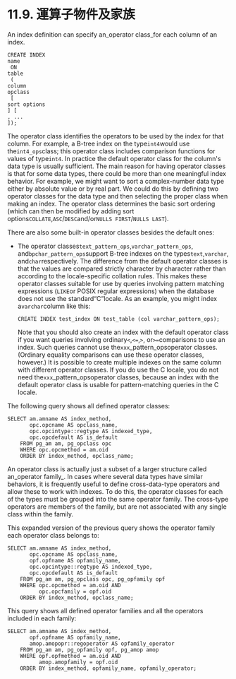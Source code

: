 # 11.9. 運算子物件及家族

An index definition can specify an\_operator class\_for each column of an index.

```text
CREATE INDEX 
name
 ON 
table
 (
column
opclass
 [
sort options
] [
, ...
]);
```

The operator class identifies the operators to be used by the index for that column. For example, a B-tree index on the type`int4`would use the`int4_ops`class; this operator class includes comparison functions for values of type`int4`. In practice the default operator class for the column's data type is usually sufficient. The main reason for having operator classes is that for some data types, there could be more than one meaningful index behavior. For example, we might want to sort a complex-number data type either by absolute value or by real part. We could do this by defining two operator classes for the data type and then selecting the proper class when making an index. The operator class determines the basic sort ordering \(which can then be modified by adding sort options`COLLATE`,`ASC`/`DESC`and/or`NULLS FIRST`/`NULLS LAST`\).

There are also some built-in operator classes besides the default ones:

* The operator classes`text_pattern_ops`,`varchar_pattern_ops`, and`bpchar_pattern_ops`support B-tree indexes on the types`text`,`varchar`, and`char`respectively. The difference from the default operator classes is that the values are compared strictly character by character rather than according to the locale-specific collation rules. This makes these operator classes suitable for use by queries involving pattern matching expressions \(`LIKE`or POSIX regular expressions\) when the database does not use the standard“C”locale. As an example, you might index a`varchar`column like this:

  ```text
  CREATE INDEX test_index ON test_table (col varchar_pattern_ops);
  ```

  Note that you should also create an index with the default operator class if you want queries involving ordinary`<`,`<=`,`>`, or`>=`comparisons to use an index. Such queries cannot use the`xxx`\_pattern\_opsoperator classes. \(Ordinary equality comparisons can use these operator classes, however.\) It is possible to create multiple indexes on the same column with different operator classes. If you do use the C locale, you do not need the`xxx`\_pattern\_opsoperator classes, because an index with the default operator class is usable for pattern-matching queries in the C locale.

The following query shows all defined operator classes:

```text
SELECT am.amname AS index_method,
       opc.opcname AS opclass_name,
       opc.opcintype::regtype AS indexed_type,
       opc.opcdefault AS is_default
    FROM pg_am am, pg_opclass opc
    WHERE opc.opcmethod = am.oid
    ORDER BY index_method, opclass_name;
```

An operator class is actually just a subset of a larger structure called an_operator family_. In cases where several data types have similar behaviors, it is frequently useful to define cross-data-type operators and allow these to work with indexes. To do this, the operator classes for each of the types must be grouped into the same operator family. The cross-type operators are members of the family, but are not associated with any single class within the family.

This expanded version of the previous query shows the operator family each operator class belongs to:

```text
SELECT am.amname AS index_method,
       opc.opcname AS opclass_name,
       opf.opfname AS opfamily_name,
       opc.opcintype::regtype AS indexed_type,
       opc.opcdefault AS is_default
    FROM pg_am am, pg_opclass opc, pg_opfamily opf
    WHERE opc.opcmethod = am.oid AND
          opc.opcfamily = opf.oid
    ORDER BY index_method, opclass_name;
```

This query shows all defined operator families and all the operators included in each family:

```text
SELECT am.amname AS index_method,
       opf.opfname AS opfamily_name,
       amop.amopopr::regoperator AS opfamily_operator
    FROM pg_am am, pg_opfamily opf, pg_amop amop
    WHERE opf.opfmethod = am.oid AND
          amop.amopfamily = opf.oid
    ORDER BY index_method, opfamily_name, opfamily_operator;
```


